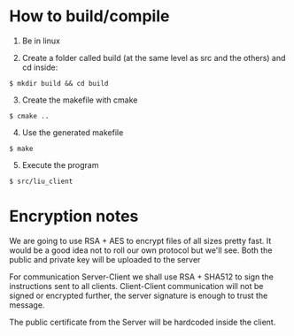 # How to build/compile

1. Be in linux

2. Create a folder called build (at the same level as src and the others) and cd inside:
```
$ mkdir build && cd build
```
3. Create the makefile with cmake
```
$ cmake ..
```

4. Use the generated makefile
```
$ make
```
5. Execute the program
```
$ src/liu_client
```

# Encryption notes

We are going to use RSA + AES to encrypt files of all sizes pretty fast. It would be a good idea not to roll our own protocol but we'll see. Both the public and private key will be uploaded to the server 

For communication Server-Client we shall use RSA + SHA512 to sign the instructions sent to all clients. Client-Client communication will not be signed or encrypted further, the server signature is enough to trust the message.

The public certificate from the Server will be hardcoded inside the client.

